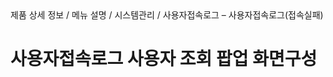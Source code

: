 <!--breadcrumb:제품 상세 정보 / 메뉴 설명 / 시스템관리 / 사용자접속로그 – 사용자접속로그(접속실패)--><span class="md-breadcrumb">제품 상세 정보 / 메뉴 설명 / 시스템관리 / 사용자접속로그 – 사용자접속로그(접속실패)</span>
# 사용자접속로그 사용자 조회 팝업 화면구성
